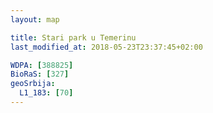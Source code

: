 ```yaml
---
layout: map

title: Stari park u Temerinu
last_modified_at: 2018-05-23T23:37:45+02:00

WDPA: [388825]
BioRaS: [327]
geoSrbija:
  L1_183: [70]
---
```

